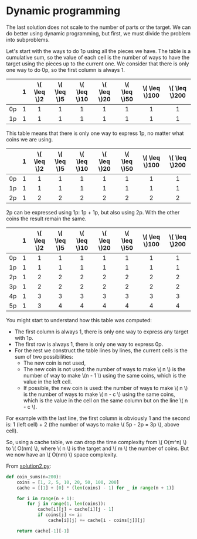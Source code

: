 # Dynamic programming

The last solution does not scale to the number of parts or the target. We can do
better using dynamic programming, but first, we must divide the problem into
subproblems.

Let's start with the ways to do 1p using all the pieces we have. The table is a
cumulative sum, so the value of each cell is the number of ways to have the
target using the pieces up to the current one. We consider that there is only
one way to do 0p, so the first column is always 1.

|     |  1  | \\( \leq \\)2 | \\( \leq \\)5 | \\( \leq \\)10 | \\( \leq \\)20 | \\( \leq \\)50 | \\( \leq \\)100 | \\( \leq \\)200 |
|:---:|:---:|:-------------:|:-------------:|:--------------:|:--------------:|:--------------:|:---------------:|:---------------:|
| 0p  |  1  |       1       |       1       |       1        |       1        |       1        |        1        |        1        |
| 1p  |  1  |       1       |       1       |       1        |       1        |       1        |        1        |        1        |

This table means that there is only one way to express 1p, no matter what coins
we are using.

|     |  1  | \\( \leq \\)2 | \\( \leq \\)5 | \\( \leq \\)10 | \\( \leq \\)20 | \\( \leq \\)50 | \\( \leq \\)100 | \\( \leq \\)200 |
|:---:|:---:|:-------------:|:-------------:|:--------------:|:--------------:|:--------------:|:---------------:|:---------------:|
| 0p  |  1  |       1       |       1       |       1        |       1        |       1        |        1        |        1        |
| 1p  |  1  |       1       |       1       |       1        |       1        |       1        |        1        |        1        |
| 2p  |  1  |       2       |       2       |       2        |       2        |       2        |        2        |        2        |

2p can be expressed using 1p: 1p + 1p, but also using 2p. With the other coins
the result remain the same.

|     |  1  | \\( \leq \\)2 | \\( \leq \\)5 | \\( \leq \\)10 | \\( \leq \\)20 | \\( \leq \\)50 | \\( \leq \\)100 | \\( \leq \\)200 |
|:---:|:---:|:-------------:|:-------------:|:--------------:|:--------------:|:--------------:|:---------------:|:---------------:|
| 0p  |  1  |       1       |       1       |       1        |       1        |       1        |        1        |        1        |
| 1p  |  1  |       1       |       1       |       1        |       1        |       1        |        1        |        1        |
| 2p  |  1  |       2       |       2       |       2        |       2        |       2        |        2        |        2        |
| 3p  |  1  |       2       |       2       |       2        |       2        |       2        |        2        |        2        |
| 4p  |  1  |       3       |       3       |       3        |       3        |       3        |        3        |        3        |
| 5p  |  1  |       3       |       4       |       4        |       4        |       4        |        4        |        4        |

You might start to understand how this table was computed:

* The first column is always 1, there is only one way to express any target
  with 1p.
* The first row is always 1, there is only one way to express 0p.
* For the rest we construct the table lines by lines, the current cells is the
  sum of two possibilities:
    * The new coin is not used,
    * The new coin is not used: the number of ways to make \\( n \\) is the
      number of way to make \\(n - 1 \\) using the same coins, which is the
      value in the left cell.
    * If possible, the new coin is used: the number of ways to make \\( n \\) is
      the number of ways to make \\( n - c \\) using the same coins, which is
      the value in the cell on the same column but on the line \\( n - c \\).

For example with the last line, the first column is obviously 1
and the second is: 1 (left cell) + 2 (the number of ways to make \\( 5p -
2p = 3p \\), above cell).

So, using a cache table, we can drop the time complexity from \\( O(m^n) \\) to
\\( O(nm) \\), where \\( n \\) is the target and \\( m \\) the number of
coins. But we now have an \\( O(nm) \\) space complexity.

From [solution2.py](https://github.com/TurtleSmoke/Project-Euler/blob/main/problems/problem_0031/solution2.py):

```python
def coin_sums(n=200):
    coins = [1, 2, 5, 10, 20, 50, 100, 200]
    cache = [[1] + [0] * (len(coins) - 1) for _ in range(n + 1)]

    for i in range(n + 1):
        for j in range(1, len(coins)):
            cache[i][j] = cache[i][j - 1]
            if coins[j] <= i:
                cache[i][j] += cache[i - coins[j]][j]

    return cache[-1][-1]
```